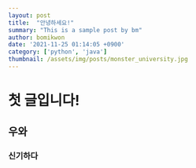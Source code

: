 ```yaml
---
layout: post
title:  "안녕하세요!"
summary: "This is a sample post by bm"
author: bomikwon
date: '2021-11-25 01:14:05 +0900'
category: ['python', 'java']
thumbnail: /assets/img/posts/monster_university.jpg
---
```


# 첫 글입니다!

## 우와

### 신기하다
